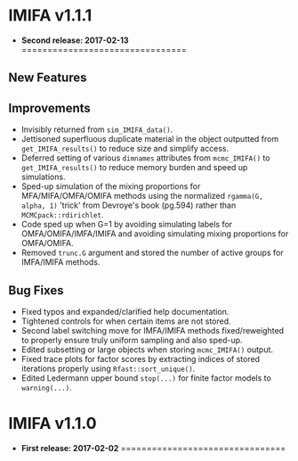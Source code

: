 # IMIFA v1.1.1
* __Second release: 2017-02-13__
================================

## New Features

## Improvements
* Invisibly returned from `sim_IMIFA_data()`.
* Jettisoned superfluous duplicate material in the object outputted from `get_IMIFA_results()` to reduce size and simplify access.
* Deferred setting of various `dimnames` attributes from `mcmc_IMIFA()` to `get_IMIFA_results()` to reduce memory burden and speed up simulations.
* Sped-up simulation of the mixing proportions for MFA/MIFA/OMFA/OMIFA methods using the normalized `rgamma(G, alpha, 1)` 'trick' from Devroye's book (pg.594) rather than `MCMCpack::rdirichlet`.
* Code sped up when G=1 by avoiding simulating labels for OMFA/OMIFA/IMFA/IMIFA and avoiding simulating mixing proportions for OMFA/OMIFA.
* Removed `trunc.G` argument and stored the number of active groups for IMFA/IMIFA methods.

## Bug Fixes 
* Fixed typos and expanded/clarified help documentation.
* Tightened controls for when certain items are not stored.
* Second label switching move for IMFA/IMIFA methods fixed/reweighted to properly ensure truly uniform sampling and also sped-up.
* Edited subsetting or large objects when storing `mcmc_IMIFA()` output.
* Fixed trace plots for factor scores by extracting indices of stored iterations properly using `Rfast::sort_unique()`. 
* Edited Ledermann upper bound `stop(...)` for finite factor models to `warning(...)`.

# IMIFA v1.1.0
* __First release: 2017-02-02__
================================
